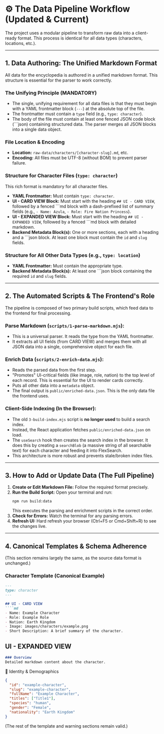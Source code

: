# ⚙️ The Data Pipeline Workflow (Updated & Current)

The project uses a modular pipeline to transform raw data into a client-ready format. This process is identical for all data types (characters, locations, etc.).

---

## 1. Data Authoring: The Unified Markdown Format

All data for the encyclopedia is authored in a unified markdown format. This structure is essential for the parser to work correctly.

### The Unifying Principle (MANDATORY)
- The single, unifying requirement for all data files is that they must begin with a YAML frontmatter block (`---`) at the absolute top of the file.
- The frontmatter must contain a `type` field (e.g., `type: character`).
- The body of the file must contain at least one fenced JSON code block (```json) containing structured data. The parser merges all JSON blocks into a single data object.

### File Location & Encoding
- **Location:** `raw-data/characters/[character-slug].md`, etc.
- **Encoding:** All files must be UTF-8 (without BOM) to prevent parser failure.

### Structure for Character Files (`type: character`)
This rich format is mandatory for all character files.
- **YAML Frontmatter:** Must contain `type: character`.
- **UI - CARD VIEW Block:** Must start with the heading `## UI - CARD VIEW`, followed by a fenced ```md block with a dash-prefixed list of summary fields (e.g., `- Name: Azula`, `- Role: Fire Nation Princess`).
- **UI - EXPANDED VIEW Block:** Must start with the heading `## UI - EXPANDED VIEW`, followed by a fenced ```md block with detailed markdown.
- **Backend Metadata Block(s):** One or more sections, each with a heading and a ```json block. At least one block must contain the `id` and `slug` fields.

### Structure for All Other Data Types (e.g., `type: location`)
- **YAML Frontmatter:** Must contain the appropriate type.
- **Backend Metadata Block(s):** At least one ```json block containing the required `id` and `slug` fields.

---

## 2. The Automated Scripts & The Frontend's Role

The pipeline is composed of two primary build scripts, which feed data to the frontend for final processing.

### Parse Markdown (`scripts/1-parse-markdown.mjs`):
- This is a universal parser. It reads the type from the YAML frontmatter.
- It extracts all UI fields (from CARD VIEW) and merges them with all JSON data into a single, comprehensive object for each file.

### Enrich Data (`scripts/2-enrich-data.mjs`):
- Reads the parsed data from the first step.
- "Promotes" UI-critical fields (like image, role, nation) to the top level of each record. This is essential for the UI to render cards correctly.
- Puts all other data into a `metadata` object.
- The final output is `public/enriched-data.json`. This is the only data file the frontend uses.

### Client-Side Indexing (In the Browser):
- The old `3-build-index.mjs` script is **no longer used** to build a search index.
- Instead, the React application fetches `public/enriched-data.json` on load.
- The `useSearch` hook then creates the search index in the browser. It does this by creating a `searchBlob` (a massive string of all searchable text) for each character and feeding it into FlexSearch.
- This architecture is more robust and prevents stale/broken index files.

---

## 3. How to Add or Update Data (The Full Pipeline)

1. **Create or Edit Markdown File:** Follow the required format precisely.
2. **Run the Build Script:** Open your terminal and run:
   ```bash
   npm run build:data
   ```
   This executes the parsing and enrichment scripts in the correct order.
3. **Check for Errors:** Watch the terminal for any parsing errors.
4. **Refresh UI:** Hard refresh your browser (Ctrl+F5 or Cmd+Shift+R) to see the changes live.

---

## 4. Canonical Templates & Schema Adherence

(This section remains largely the same, as the source data format is unchanged.)

### Character Template (Canonical Example)

```markdown
---
type: character
---

## UI - CARD VIEW
````md
- Name: Example Character
- Role: Example Role
- Nation: Earth Kingdom
- Image: images/characters/example.png
- Short Description: A brief summary of the character.
````

## UI - EXPANDED VIEW
````md
### Overview
Detailed markdown content about the character.
````

🪪 Identity & Demographics
```json
{
  "id": "example-character",
  "slug": "example-character",
  "fullName": "Example Character",
  "titles": ["Title1"],
  "species": "human",
  "gender": "Female",
  "nationality": "Earth Kingdom"
}
```

(The rest of the template and warning sections remain valid.)
